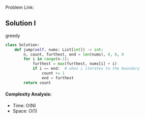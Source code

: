Problem Link: 



## Solution I
greedy

```python
class Solution:
    def jump(self, nums: List[int]) -> int:
        n, count, furthest, end = len(nums), 0, 0, 0
        for i in range(n-1):
            furthest = max(furthest, nums[i] + i)
            if i == end:  # when i iterates to the boundary
                count += 1
                end = furthest
        return count
```

#### Complexity Analysis:
- Time: O(N)
- Space: O(1)